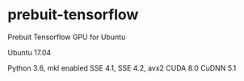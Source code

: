 # prebuit-tensorflow
Prebuit Tensorflow GPU for Ubuntu

Ubuntu 17.04

Python 3.6, mkl enabled
SSE 4.1, SSE 4.2, avx2
CUDA 8.0
CuDNN 5.1
